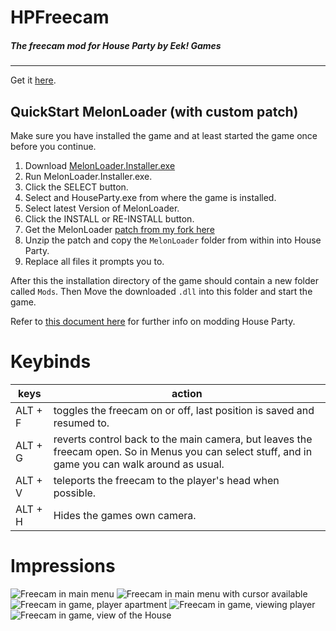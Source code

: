 # HPFreecam
##### The freecam mod for House Party by Eek! Games
<hr>

Get it [here](https://github.com/CamelCaseName/HPFreecam/releases/latest). 

## QuickStart MelonLoader (with custom patch)

Make sure you have installed the game and at least started the game once before you continue.

1. Download [MelonLoader.Installer.exe](https://github.com/HerpDerpinstine/MelonLoader/releases/latest/download/MelonLoader.Installer.exe)
2. Run MelonLoader.Installer.exe.
3. Click the SELECT button.
4. Select and HouseParty.exe from where the game is installed.
5. Select latest Version of MelonLoader.
6. Click the INSTALL or RE-INSTALL button.
7. Get the MelonLoader [patch from my fork here](https://github.com/CamelCaseName/MelonLoader/releases/latest/download/MelonLoaderPatch.zip)
8. Unzip the patch and copy the `MelonLoader` folder from within into House Party.
9. Replace all files it prompts you to.

After this the installation directory of the game should contain a new folder called `Mods`.
Then Move the downloaded `.dll` into this folder and start the game.

Refer to [this document here](https://github.com/0x78f1935/HPMods) for further info on modding House Party.

# Keybinds


| keys         | action    |
|--------------|-----------|
| ALT + F      | toggles the freecam on or off, last position is saved and resumed to. |
| ALT + G      | reverts control back to the main camera, but leaves the freecam open. So in Menus you can select stuff, and in game you can walk around as usual.|
| ALT + V      | teleports the freecam to the player's head when possible. |
| ALT + H      | Hides the games own camera. |

# Impressions

![Freecam in main menu](https://user-images.githubusercontent.com/48067449/163736511-a13cad20-1213-4a7e-8c57-a289b1f9e7ca.png)
![Freecam in main menu with cursor available](https://user-images.githubusercontent.com/48067449/163736514-d95bc351-0271-4787-894b-e2eaccfdb407.png)
![Freecam in game, player apartment](https://user-images.githubusercontent.com/48067449/163736541-4ada6d53-a65a-4d78-9236-26e0946ba85c.png)
![Freecam in game, viewing player](https://user-images.githubusercontent.com/48067449/163736555-1b04a25b-4682-440a-8182-cb1964ae4f51.png)
![Freecam in game, view of the House](https://user-images.githubusercontent.com/48067449/163736581-9aaf0f92-dca0-454a-93b3-492bedf2e550.png)
